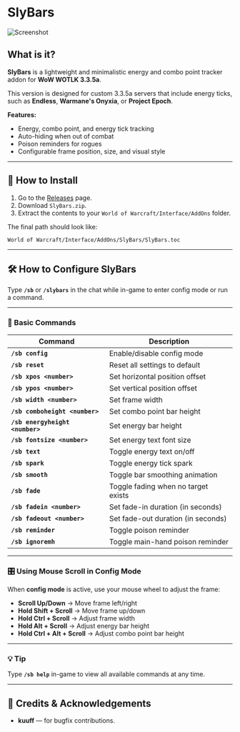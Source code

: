 # SlyBars

![Screenshot](SlyBars.png)

## What is it?

**SlyBars** is a lightweight and minimalistic energy and combo point tracker addon for **WoW WOTLK 3.3.5a**.

This version is designed for custom 3.3.5a servers that include energy ticks, such as **Endless**, **Warmane's Onyxia**, or **Project Epoch**.

**Features:**
- Energy, combo point, and energy tick tracking
- Auto-hiding when out of combat
- Poison reminders for rogues
- Configurable frame position, size, and visual style

---

## 🔻 How to Install

1. Go to the [Releases](https://github.com/nullfoxh/SlyBars-WOTLK-custom/releases) page.
2. Download `SlyBars.zip`.
3. Extract the contents to your `World of Warcraft/Interface/AddOns` folder.

The final path should look like:

`World of Warcraft/Interface/AddOns/SlyBars/SlyBars.toc`

---

## 🛠️ How to Configure SlyBars

Type **`/sb`** or **`/slybars`** in the chat while in-game to enter config mode or run a command.

---

### 🔧 Basic Commands

| Command | Description |
|--------|-------------|
| **`/sb config`** | Enable/disable config mode |
| **`/sb reset`** | Reset all settings to default |
| **`/sb xpos <number>`** | Set horizontal position offset |
| **`/sb ypos <number>`** | Set vertical position offset |
| **`/sb width <number>`** | Set frame width |
| **`/sb comboheight <number>`** | Set combo point bar height |
| **`/sb energyheight <number>`** | Set energy bar height |
| **`/sb fontsize <number>`** | Set energy text font size |
| **`/sb text`** | Toggle energy text on/off |
| **`/sb spark`** | Toggle energy tick spark |
| **`/sb smooth`** | Toggle bar smoothing animation |
| **`/sb fade`** | Toggle fading when no target exists |
| **`/sb fadein <number>`** | Set fade-in duration (in seconds) |
| **`/sb fadeout <number>`** | Set fade-out duration (in seconds) |
| **`/sb reminder`** | Toggle poison reminder |
| **`/sb ignoremh`** | Toggle main-hand poison reminder |

---

### 🎛️ Using Mouse Scroll in Config Mode

When **config mode** is active, use your mouse wheel to adjust the frame:

- **Scroll Up/Down** → Move frame left/right  
- **Hold Shift + Scroll** → Move frame up/down  
- **Hold Ctrl + Scroll** → Adjust frame width  
- **Hold Alt + Scroll** → Adjust energy bar height  
- **Hold Ctrl + Alt + Scroll** → Adjust combo point bar height

---

### 💡 Tip

Type **`/sb help`** in-game to view all available commands at any time.

---

## 🙏 Credits & Acknowledgements

- **kuuff** — for bugfix contributions.
